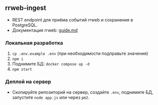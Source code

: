 ## rrweb-ingest

- REST endpoint для приёма событий rrweb и сохранения в PostgreSQL.
- Документация rrweb: [guide.md](https://github.com/rrweb-io/rrweb/blob/master/guide.md)

### Локальная разработка
1. `cp .env.example .env` (при необходимости подправьте значения)
2. `npm i`
3. Поднимите БД: `docker compose up -d`
4. `npm start`

### Деплой на сервер
- Скопируйте репозиторий на сервер, создайте `.env`, поднимите БД, запустите `node app.js` или через `pm2`.